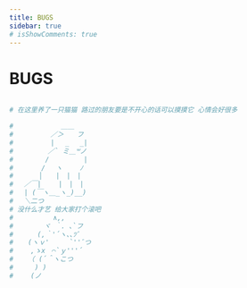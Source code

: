 ```yaml
---
title: BUGS
sidebar: true
# isShowComments: true
---
```


# BUGS

<ClientOnly>
<title-pv/>
</ClientOnly>

```python

# 在这里养了一只猫猫 路过的朋友要是不开心的话可以摸摸它 心情会好很多

# 　　　　　　 ＿＿
# 　　　　　／＞　　フ
# 　　　　　| 　_　 _|
# 　 　　　／` ミ＿꒳ノ
# 　　 　 /　　　 　 |
# 　　　 /　 ヽ　　 ﾉ
# 　 　 │　　|　|　|
# 　／￣|　　 |　|　|
# 　| (￣ヽ＿_ヽ_)__)
# 　＼二つ
# 没什么才艺 给大家打个滚吧
# 　　 　   ∧,, 
# 　　　　ヾ ｀. ､`フ
# 　　　(,｀'´ヽ､､ﾂﾞ
# 　 (ヽｖ'　　　`''ﾞつ
# 　　,ゝx　⌒`ｙ'''´
# 　 （ (´＾ヽこつ
# 　　 ) )
# 　　(ノ



```

<!-- #   く__,.ヘヽ.        /  ,ー､ 〉
#            ＼ ', !-─‐-i  /  /´
#            ／｀ｰ'       L/／｀ヽ､
#          /   ／,   /|   ,   ,       ',
#        ｲ   / /-‐/  ｉ  L_ ﾊ ヽ!   i
#         ﾚ ﾍ 7ｲ｀ﾄ   ﾚ'ｧ-ﾄ､!ハ|   |
#           !,/7 '0'     ´0iソ|    |
#           |.从"    _     ,,,, / |./    |
#           ﾚ'| i＞.､,,__  _,.イ /   .i   |
#             ﾚ'| | / k_７_/ﾚ'ヽ,  ﾊ.  |
#               | |/i 〈|/   i  ,.ﾍ |  i  |
#              .|/ /  ｉ：    ﾍ!    ＼  |
#               kヽ>､ﾊ    _,.ﾍ､    /､!
#               !'〈//｀Ｔ´', ＼ ｀'7'ｰr'
#               ﾚ'ヽL__|___i,___,ンﾚ|ノ
#                   ﾄ-,/  |___./
#                   'ｰ'    !_,.: -->

<ClientOnly>
  <leave/>
</ClientOnly/>